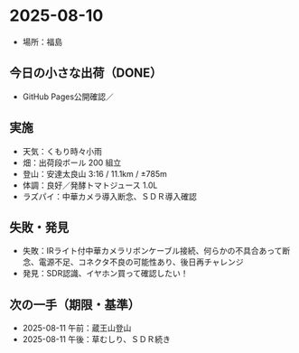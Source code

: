 # 2025-08-10
- 場所：福島

## 今日の小さな出荷（DONE）
- GitHub Pages公開確認／

## 実施
- 天気：くもり時々小雨
- 畑：出荷段ボール 200 組立
- 登山：安達太良山 3:16 / 11.1km / ±785m
- 体調：良好／発酵トマトジュース 1.0L
- ラズパイ：中華カメラ導入断念、ＳＤＲ導入確認
  
## 失敗・発見
- 失敗：IRライト付中華カメラリボンケーブル接続、何らかの不具合あって断念、電源不足、コネクタ不良の可能性あり、後日再チャレンジ
- 発見：SDR認識、イヤホン買って確認したい！

## 次の一手（期限・基準）
- 2025-08-11 午前：蔵王山登山
- 2025-08-11 午後：草むしり、ＳＤＲ続き
